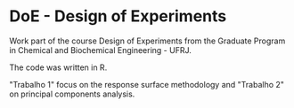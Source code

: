 # DoE - Design of Experiments

Work part of the course Design of Experiments from the Graduate Program in Chemical and Biochemical Engineering - UFRJ. 

The code was written in R.

"Trabalho 1" focus on the response surface methodology and "Trabalho 2" on principal components analysis. 
